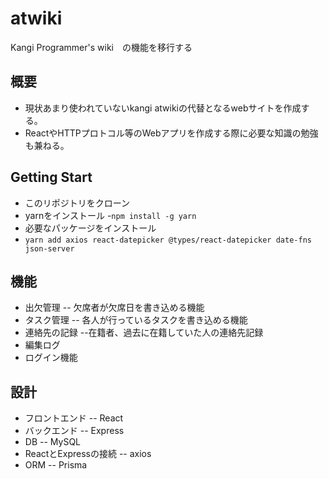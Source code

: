 # atwiki
Kangi Programmer's wiki　の機能を移行する
## 概要
- 現状あまり使われていないkangi atwikiの代替となるwebサイトを作成する。
- ReactやHTTPプロトコル等のWebアプリを作成する際に必要な知識の勉強も兼ねる。
## Getting Start
- このリポジトリをクローン
- yarnをインストール
-`npm install -g yarn`
- 必要なパッケージをインストール
- `yarn add axios react-datepicker @types/react-datepicker date-fns json-server`
## 機能
- 出欠管理
-- 欠席者が欠席日を書き込める機能
- タスク管理
-- 各人が行っているタスクを書き込める機能
- 連絡先の記録
--在籍者、過去に在籍していた人の連絡先記録
- 編集ログ
- ログイン機能
## 設計
- フロントエンド
-- React
- バックエンド
-- Express
- DB
-- MySQL
- ReactとExpressの接続
-- axios
- ORM
-- Prisma
